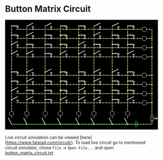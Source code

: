 # Button Matrix Circuit
![button circuit matrix](Images/button_circuit.jpg)

Live circuit simulation can be viewed [here] (https://www.falstad.com/circuit/). 
To load live circuit go to mentioned circuit simulator, chose `File` -> `Open File...` and open [button_matrix_circuit.txt](button_matrix_circuit.txt)

